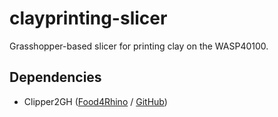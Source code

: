 # clayprinting-slicer
Grasshopper-based slicer for printing clay on the WASP40100.

## Dependencies
- Clipper2GH ([Food4Rhino](https://www.food4rhino.com/en/app/clipper2gh) / [GitHub](https://github.com/AngusJohnson/Clipper2))